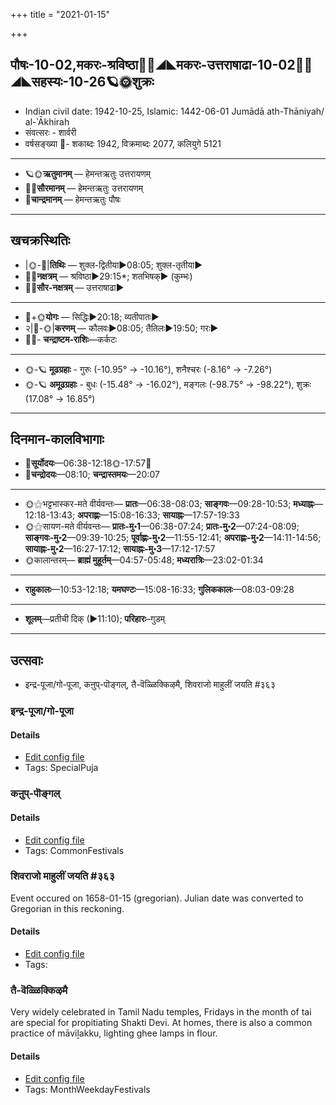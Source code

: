 +++
title = "2021-01-15"

+++
## पौषः-10-02,मकरः-श्रविष्ठा🌛🌌◢◣मकरः-उत्तराषाढा-10-02🌌🌞◢◣सहस्यः-10-26🪐🌞शुक्रः
- Indian civil date: 1942-10-25, Islamic: 1442-06-01 Jumādā ath-Thāniyah/ al-ʾĀkhirah
- संवत्सरः - शार्वरी
- वर्षसङ्ख्या 🌛- शकाब्दः 1942, विक्रमाब्दः 2077, कलियुगे 5121
___________________
- 🪐🌞**ऋतुमानम्** — हेमन्तऋतुः उत्तरायणम्
- 🌌🌞**सौरमानम्** — हेमन्तऋतुः उत्तरायणम्
- 🌛**चान्द्रमानम्** — हेमन्तऋतुः पौषः
___________________


## खचक्रस्थितिः
- |🌞-🌛|**तिथिः** — शुक्ल-द्वितीया►08:05; शुक्ल-तृतीया►  
- 🌌🌛**नक्षत्रम्** — श्रविष्ठा►29:15*; शतभिषक्► (कुम्भः)  
- 🌌🌞**सौर-नक्षत्रम्** — उत्तराषाढा►  
___________________
- 🌛+🌞**योगः** — सिद्धिः►20:18; व्यतीपातः►  
- २|🌛-🌞|**करणम्** — कौलवः►08:05; तैतिलः►19:50; गरः►  
- 🌌🌛- **चन्द्राष्टम-राशिः**—कर्कटः  
___________________
- 🌞-🪐 **मूढग्रहाः** - गुरुः (-10.95° → -10.16°), शनैश्चरः (-8.16° → -7.26°)
- 🌞-🪐 **अमूढग्रहाः** - बुधः (-15.48° → -16.02°), मङ्गलः (-98.75° → -98.22°), शुक्रः (17.08° → 16.85°)
___________________


## दिनमान-कालविभागाः
- 🌅**सूर्योदयः**—06:38-12:18🌞️-17:57🌇  
- 🌛**चन्द्रोदयः**—08:10; **चन्द्रास्तमयः**—20:07  
___________________
- 🌞⚝भट्टभास्कर-मते वीर्यवन्तः— **प्रातः**—06:38-08:03; **साङ्गवः**—09:28-10:53; **मध्याह्नः**—12:18-13:43; **अपराह्णः**—15:08-16:33; **सायाह्नः**—17:57-19:33  
- 🌞⚝सायण-मते वीर्यवन्तः— **प्रातः-मु॰1**—06:38-07:24; **प्रातः-मु॰2**—07:24-08:09; **साङ्गवः-मु॰2**—09:39-10:25; **पूर्वाह्णः-मु॰2**—11:55-12:41; **अपराह्णः-मु॰2**—14:11-14:56; **सायाह्नः-मु॰2**—16:27-17:12; **सायाह्नः-मु॰3**—17:12-17:57  
- 🌞कालान्तरम्— **ब्राह्मं मुहूर्तम्**—04:57-05:48; **मध्यरात्रिः**—23:02-01:34  
___________________
- **राहुकालः**—10:53-12:18; **यमघण्टः**—15:08-16:33; **गुलिककालः**—08:03-09:28  
___________________
- **शूलम्**—प्रतीची दिक् (►11:10); **परिहारः**–गुडम्  
___________________

## उत्सवाः
- इन्द्र-पूजा/गो-पूजा, कऩुप्-पॊङ्गल्, तै-वॆळ्ळिक्किऴमै, शिवराजो माहुलीं जयति #३६३
### इन्द्र-पूजा/गो-पूजा



#### Details
- [Edit config file](https://github.com/jyotisham/adyatithi/blob/master/general/relative_event/makara-saGkrAntiH/offset__01/indra-pUjA_or_gO-pUjA.toml)
- Tags: SpecialPuja


### कऩुप्-पॊङ्गल्



#### Details
- [Edit config file](https://github.com/jyotisham/adyatithi/blob/master/tamil/relative_event/makara-saGkrAntiH/offset__01/kan2up~poGgal.toml)
- Tags: CommonFestivals


### शिवराजो माहुलीं जयति #३६३

Event occured on 1658-01-15 (gregorian). Julian date was converted to Gregorian in this reckoning. 

#### Details
- [Edit config file](https://github.com/jyotisham/adyatithi/blob/master/mahApuruSha/xatra-later/julian/day/01/05/shivarAjo_mAhulIM_jayati.toml)
- Tags: 


### तै-वॆळ्ळिक्किऴमै

Very widely celebrated in Tamil Nadu temples, Fridays in the month of tai are special for propitiating Shakti Devi. At homes, there is also a common practice of māviḻakku, lighting ghee lamps in flour.

#### Details
- [Edit config file](https://github.com/jyotisham/adyatithi/blob/master/tamil/description_only/tai~veLLikkizhamai.toml)
- Tags: MonthWeekdayFestivals


